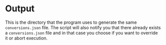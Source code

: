 # Output

This is the directory that the program uses to generate the same
`conversions.json` file. The script will also notify you that there already
exists a `conversions.json` file and in that case you choose if you want to
override it or abort execution.

